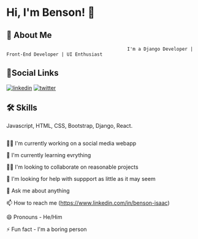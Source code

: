 
# Hi, I'm Benson! 👋




## 🚀 About Me


                                                I'm a Django Developer | Front-End Developer | UI Enthusiast


## 🔗Social Links

[![linkedin](https://img.shields.io/badge/linkedin-0a66c2?style=for-the-badge&logo=linkedin&logoColor=white)](https://www.linkedin.com/)
[![twitter](https://img.shields.io/badge/twitter-1d9bf0?style=for-the-badge&logo=twitter&logoColor=white)](https://twitter.com/)


## 🛠 Skills
Javascript, HTML, CSS, Bootstrap, Django, React.

## 
👩‍💻 I'm currently working on a social media webapp

🧠 I'm currently learning evrything

👯‍♀️ I'm looking to collaborate on reasonable projects

🤔 I'm looking for help with suppport as little as it may seem

💬 Ask me about anything

📫 How to reach me (https://www.linkedin.com/in/benson-isaac)

😄 Pronouns - He/Him

⚡️ Fun fact - I'm a boring person


